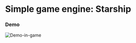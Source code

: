 # Simple game engine: Starship

### Demo

![Demo-in-game]([./rec/ezgif.com-gif-maker.gif](https://github.com/guilhermevialle/Starship-javascript/blob/main/rec/ezgif.com-gif-maker.gif?raw=true))
